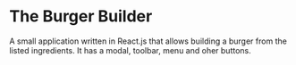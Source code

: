 
# The Burger Builder

A small application written in React.js that allows building a burger from the listed ingredients. It has a modal, toolbar, menu and oher buttons.
